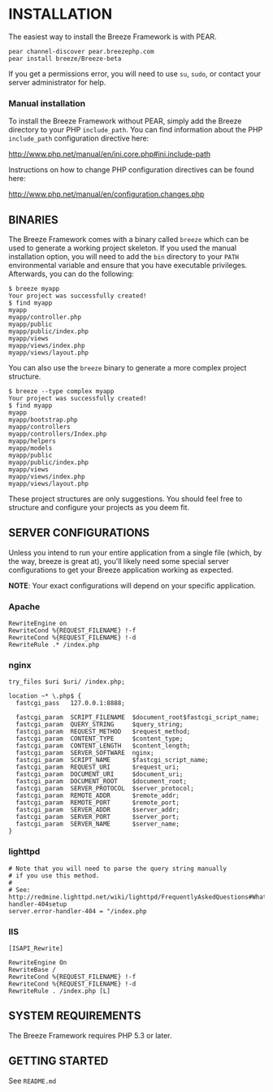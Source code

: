 INSTALLATION
============

The easiest way to install the Breeze Framework is with PEAR.

    pear channel-discover pear.breezephp.com
    pear install breeze/Breeze-beta

If you get a permissions error, you will need to use `su`, `sudo`, or contact your server administrator for help.

### Manual installation

To install the Breeze Framework without PEAR, simply add the Breeze directory to your PHP `include_path`.  You can find information about the PHP `include_path` configuration directive here:

<http://www.php.net/manual/en/ini.core.php#ini.include-path>

Instructions on how to change PHP configuration directives can be found here:

<http://www.php.net/manual/en/configuration.changes.php>

BINARIES
--------

The Breeze Framework comes with a binary called `breeze` which can be used to generate a working project skeleton.  If you used the manual installation option, you will need to add the `bin` directory to your `PATH` environmental variable and ensure that you have executable privileges.  Afterwards, you can do the following:

    $ breeze myapp
    Your project was successfully created!
    $ find myapp
    myapp
    myapp/controller.php
    myapp/public
    myapp/public/index.php
    myapp/views
    myapp/views/index.php
    myapp/views/layout.php

You can also use the `breeze` binary to generate a more complex project structure.

    $ breeze --type complex myapp
    Your project was successfully created!
    $ find myapp
    myapp
    myapp/bootstrap.php
    myapp/controllers
    myapp/controllers/Index.php
    myapp/helpers
    myapp/models
    myapp/public
    myapp/public/index.php
    myapp/views
    myapp/views/index.php
    myapp/views/layout.php

These project structures are only suggestions.  You should feel free to structure and configure your projects as you deem fit.

SERVER CONFIGURATIONS
---------------------

Unless you intend to run your entire application from a single file (which, by the way, breeze is great at), you'll likely need some special server configurations to get your Breeze application working as expected.

**NOTE**: Your exact configurations will depend on your specific application.

### Apache

    RewriteEngine on
    RewriteCond %{REQUEST_FILENAME} !-f
    RewriteCond %{REQUEST_FILENAME} !-d
    RewriteRule .* /index.php

### nginx

    try_files $uri $uri/ /index.php;

    location ~* \.php$ {
      fastcgi_pass   127.0.0.1:8888;

      fastcgi_param  SCRIPT_FILENAME  $document_root$fastcgi_script_name;
      fastcgi_param  QUERY_STRING     $query_string;
      fastcgi_param  REQUEST_METHOD   $request_method;
      fastcgi_param  CONTENT_TYPE     $content_type;
      fastcgi_param  CONTENT_LENGTH   $content_length;
      fastcgi_param  SERVER_SOFTWARE  nginx;
      fastcgi_param  SCRIPT_NAME      $fastcgi_script_name;
      fastcgi_param  REQUEST_URI      $request_uri;
      fastcgi_param  DOCUMENT_URI     $document_uri;
      fastcgi_param  DOCUMENT_ROOT    $document_root;
      fastcgi_param  SERVER_PROTOCOL  $server_protocol;
      fastcgi_param  REMOTE_ADDR      $remote_addr;
      fastcgi_param  REMOTE_PORT      $remote_port;
      fastcgi_param  SERVER_ADDR      $server_addr;
      fastcgi_param  SERVER_PORT      $server_port;
      fastcgi_param  SERVER_NAME      $server_name;
    }

### lighttpd

    # Note that you will need to parse the query string manually
    # if you use this method.
    #
    # See: http://redmine.lighttpd.net/wiki/lighttpd/FrequentlyAskedQuestions#Whatkindofenvironmentdoesserver.error-handler-404setup
    server.error-handler-404 = "/index.php

### IIS

    [ISAPI_Rewrite]

    RewriteEngine On
    RewriteBase /
    RewriteCond %{REQUEST_FILENAME} !-f
    RewriteCond %{REQUEST_FILENAME} !-d
    RewriteRule . /index.php [L]

SYSTEM REQUIREMENTS
-------------------

The Breeze Framework requires PHP 5.3 or later.

GETTING STARTED
---------------

See `README.md`
